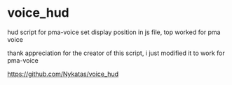 # voice_hud
hud script for pma-voice 
set display position in js file, top
worked for pma voice

thank 
appreciation for the creator of this script, i just modified it to work for pma-voice

https://github.com/Nykatas/voice_hud
